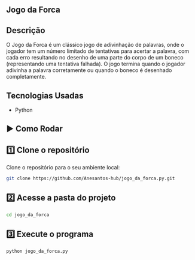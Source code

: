 ## Jogo da Forca

## Descrição
O Jogo da Forca é um clássico jogo de adivinhação de palavras, onde o jogador tem um número limitado de tentativas para acertar a palavra, com cada erro resultando no desenho de uma parte do corpo de um boneco (representando uma tentativa falhada). O jogo termina quando o jogador adivinha a palavra corretamente ou quando o boneco é desenhado completamente.

## Tecnologias Usadas
- Python
  
## ▶️ Como Rodar

## 1️⃣ Clone o repositório
Clone o repositório para o seu ambiente local:

``` bash
git clone https://github.com/Anesantos-hub/jogo_da_forca.py.git
```
## 2️⃣ Acesse a pasta do projeto
``` bash
cd jogo_da_forca
```
## 3️⃣ Execute o programa
``` bash
python jogo_da_forca.py
```
